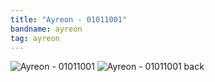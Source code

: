 ```yaml
---
title: "Ayreon - 01011001"
bandname: ayreon
tag: ayreon
---
```


![Ayreon - 01011001]({{site.baseurl}}images/shirts/ayreon-01011001.png)
![Ayreon - 01011001 back]({{site.baseurl}}images/shirts/ayreon-01011001-b.png)